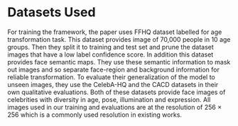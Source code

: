 # Datasets Used

For training the framework, the paper uses FFHQ dataset labelled for age transformation task. This dataset provides image of 70,000 people in 10 age groups. Then they split it to training and test set and prune the dataset images that have a low label confidence score. In addition this dataset provides face semantic maps. They use these semantic information to mask out images and so separate face-region and background information for reliable transformation. To evaluate their generalization of the model to unseen images, they use the CelebA-HQ and the CACD datasets in their own qualitative evaluations. Both of these datasets provide face images of celebrities with diversity in age, pose, illumination and expression. All images used in our training and evaluations are at the resolution of 256 × 256 which is a commonly used resolution in existing works.